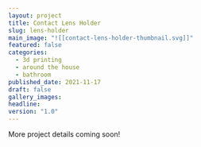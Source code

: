 ```yaml
---
layout: project
title: Contact Lens Holder
slug: lens-holder
main_image: "![[contact-lens-holder-thumbnail.svg]]"
featured: false
categories:
  - 3d printing
  - around the house
  - bathroom
published_date: 2021-11-17
draft: false
gallery_images: 
headline: 
version: "1.0"
---
```


More project details coming soon!